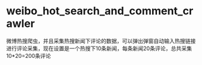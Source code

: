 # weibo_hot_search_and_comment_crawler
微博热搜爬虫，并且采集热搜新闻下评论的数据，可以弹出弹窗自动输入热搜链接进行评论采集，现在设置是一个热搜下10条新闻，每条新闻20条评论，总共采集10*20=200条评论
